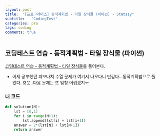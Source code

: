 ```yaml
---
layout: post
title:  "[프로그래머스] 동적계획법 - 타일 장식물 (파이썬) - Statssy"
subtitle:   "CodingTest"
categories: pro
tags: coding
comments: true
---
```


## 코딩테스트 연습 - 동적계획법 - 타일 장식물 (파이썬)

[코딩테스트 연습 - 동적계획법 - 타일 장식물](https://programmers.co.kr/learn/courses/30/lessons/43104)를 풀어본다.
  

- 어제 공부했던 피보나치 수열 문제가 여기서 나오다니 반갑다...동적계획법으로 풀었다..흐뭇..다음 문제는 또 엄청 어렵겠지ㅜ


### 내 코드
```python
def solution(N):
    lst = [0,1]
    for i in range(N+1):
        lst.append(lst[i] + lst[i+1])
    answer = 2*(lst[N] + lst[N+1])
    return answer
```


